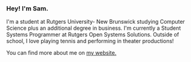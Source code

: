 ### Hey! I'm Sam.
I'm a student at Rutgers University- New Brunswick studying Computer Science plus an additional degree in business. I'm currently a Student Systems Programmer at Rutgers Open Systems Solutions. Outside of school, I love playing tennis and performing in theater productions!

You can find more about me on [my website.](https://samuelping.me)

<!--
**samuel-ping/samuel-ping** is a ✨ _special_ ✨ repository because its `README.md` (this file) appears on your GitHub profile.

Here are some ideas to get you started:

- 🔭 I’m currently working on ...
- 🌱 I’m currently learning ...
- 👯 I’m looking to collaborate on ...
- 🤔 I’m looking for help with ...
- 💬 Ask me about ...
- 📫 How to reach me: ...
- 😄 Pronouns: ...
- ⚡ Fun fact: ...
-->
